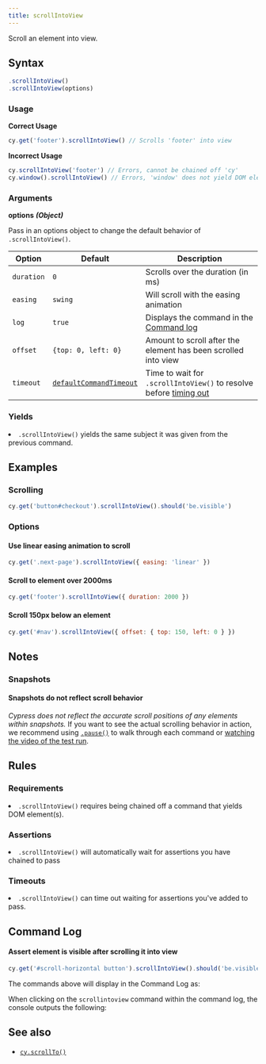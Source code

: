 ```yaml
---
title: scrollIntoView
---
```


Scroll an element into view.

## Syntax

```javascript
.scrollIntoView()
.scrollIntoView(options)
```

### Usage

**<Icon name="check-circle" color="green"/> Correct Usage**

```javascript
cy.get('footer').scrollIntoView() // Scrolls 'footer' into view
```

**<Icon name="exclamation-triangle" color="red"/> Incorrect Usage**

```javascript
cy.scrollIntoView('footer') // Errors, cannot be chained off 'cy'
cy.window().scrollIntoView() // Errors, 'window' does not yield DOM element
```

### Arguments

**<Icon name="angle-right"/> options** **_(Object)_**

Pass in an options object to change the default behavior of `.scrollIntoView()`.

| Option     | Default                                                              | Description                                                                              |
| ---------- | -------------------------------------------------------------------- | ---------------------------------------------------------------------------------------- |
| `duration` | `0`                                                                  | Scrolls over the duration (in ms)                                                        |
| `easing`   | `swing`                                                              | Will scroll with the easing animation                                                    |
| `log`      | `true`                                                               | Displays the command in the [Command log](/guides/core-concepts/test-runner#Command-Log) |
| `offset`   | `{top: 0, left: 0}`                                                  | Amount to scroll after the element has been scrolled into view                           |
| `timeout`  | [`defaultCommandTimeout`](/guides/references/configuration#Timeouts) | Time to wait for `.scrollIntoView()` to resolve before [timing out](#Timeouts)           |

### Yields [<Icon name="question-circle"/>](/guides/core-concepts/introduction-to-cypress#Subject-Management)

<List><li>`.scrollIntoView()` yields the same subject it was given from the
previous command.</li></List>

## Examples

### Scrolling

```javascript
cy.get('button#checkout').scrollIntoView().should('be.visible')
```

### Options

#### Use linear easing animation to scroll

```javascript
cy.get('.next-page').scrollIntoView({ easing: 'linear' })
```

#### Scroll to element over 2000ms

```javascript
cy.get('footer').scrollIntoView({ duration: 2000 })
```

#### Scroll 150px below an element

```js
cy.get('#nav').scrollIntoView({ offset: { top: 150, left: 0 } })
```

## Notes

### Snapshots

#### Snapshots do not reflect scroll behavior

_Cypress does not reflect the accurate scroll positions of any elements within
snapshots._ If you want to see the actual scrolling behavior in action, we
recommend using [`.pause()`](/api/commands/pause) to walk through each command
or
[watching the video of the test run](/guides/guides/screenshots-and-videos#Videos).

## Rules

### Requirements [<Icon name="question-circle"/>](/guides/core-concepts/introduction-to-cypress#Chains-of-Commands)

<List><li>`.scrollIntoView()` requires being chained off a command that yields
DOM element(s).</li></List>

### Assertions [<Icon name="question-circle"/>](/guides/core-concepts/introduction-to-cypress#Assertions)

<List><li>`.scrollIntoView()` will automatically wait for assertions you have
chained to pass</li></List>

### Timeouts [<Icon name="question-circle"/>](/guides/core-concepts/introduction-to-cypress#Timeouts)

<List><li>`.scrollIntoView()` can time out waiting for assertions you've added
to pass.</li></List>

## Command Log

#### Assert element is visible after scrolling it into view

```javascript
cy.get('#scroll-horizontal button').scrollIntoView().should('be.visible')
```

The commands above will display in the Command Log as:

<DocsImage src="/img/api/scrollintoview/command-log-for-scrollintoview.png" alt="command log scrollintoview" />

When clicking on the `scrollintoview` command within the command log, the
console outputs the following:

<DocsImage src="/img/api/scrollintoview/console-log-for-scrollintoview.png" alt="console.log scrollintoview" />

## See also

- [`cy.scrollTo()`](/api/commands/scrollto)
